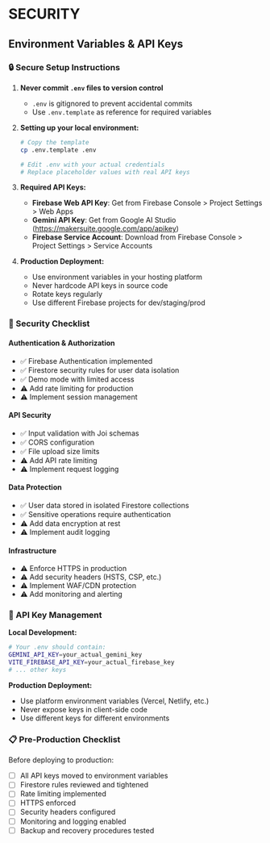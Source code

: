 # SECURITY

## Environment Variables & API Keys

### 🔒 Secure Setup Instructions

1. **Never commit `.env` files to version control**
   - `.env` is gitignored to prevent accidental commits
   - Use `.env.template` as reference for required variables

2. **Setting up your local environment:**
   ```bash
   # Copy the template
   cp .env.template .env
   
   # Edit .env with your actual credentials
   # Replace placeholder values with real API keys
   ```

3. **Required API Keys:**
   - **Firebase Web API Key**: Get from Firebase Console > Project Settings > Web Apps
   - **Gemini API Key**: Get from Google AI Studio (https://makersuite.google.com/app/apikey)
   - **Firebase Service Account**: Download from Firebase Console > Project Settings > Service Accounts

4. **Production Deployment:**
   - Use environment variables in your hosting platform
   - Never hardcode API keys in source code
   - Rotate keys regularly
   - Use different Firebase projects for dev/staging/prod

### 🚨 Security Checklist

#### Authentication & Authorization
- ✅ Firebase Authentication implemented
- ✅ Firestore security rules for user data isolation
- ✅ Demo mode with limited access
- ⚠️ Add rate limiting for production
- ⚠️ Implement session management

#### API Security
- ✅ Input validation with Joi schemas
- ✅ CORS configuration
- ✅ File upload size limits
- ⚠️ Add API rate limiting
- ⚠️ Implement request logging

#### Data Protection
- ✅ User data stored in isolated Firestore collections
- ✅ Sensitive operations require authentication
- ⚠️ Add data encryption at rest
- ⚠️ Implement audit logging

#### Infrastructure
- ⚠️ Enforce HTTPS in production
- ⚠️ Add security headers (HSTS, CSP, etc.)
- ⚠️ Implement WAF/CDN protection
- ⚠️ Add monitoring and alerting

### 🔑 API Key Management

**Local Development:**
```bash
# Your .env should contain:
GEMINI_API_KEY=your_actual_gemini_key
VITE_FIREBASE_API_KEY=your_actual_firebase_key
# ... other keys
```

**Production Deployment:**
- Use platform environment variables (Vercel, Netlify, etc.)
- Never expose keys in client-side code
- Use different keys for different environments

### 📋 Pre-Production Checklist

Before deploying to production:
- [ ] All API keys moved to environment variables
- [ ] Firestore rules reviewed and tightened
- [ ] Rate limiting implemented
- [ ] HTTPS enforced
- [ ] Security headers configured
- [ ] Monitoring and logging enabled
- [ ] Backup and recovery procedures tested
